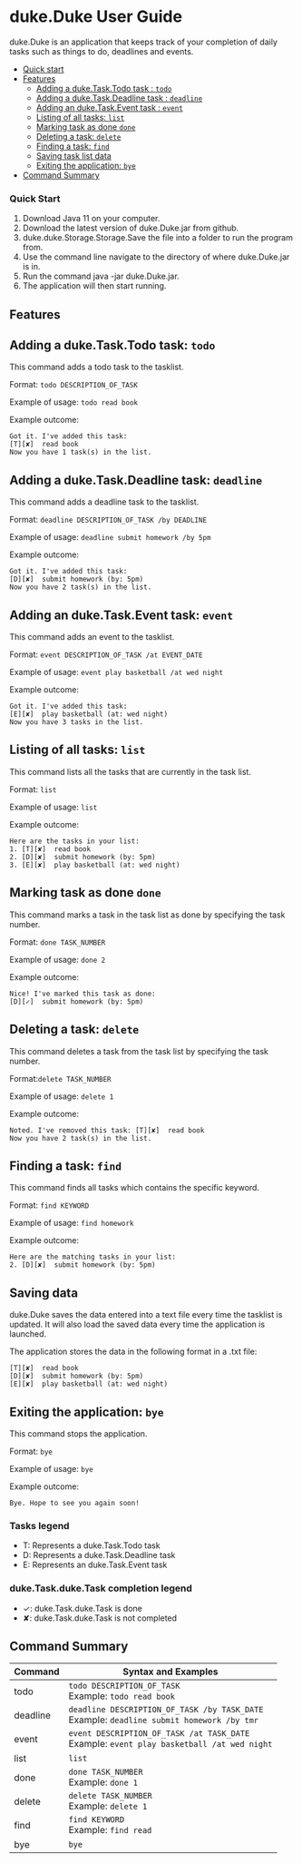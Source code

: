 # duke.Duke User Guide
duke.Duke is an application that keeps track of your completion of daily tasks such as things to do, deadlines and events. 

- [Quick start](#quick-start) 
- [Features](#features)
    - [Adding a duke.Task.Todo task : ``` todo ```](#adding-a-todo-task-todo)
    - [Adding a duke.Task.Deadline task : ``` deadline ```](#adding-a-deadline-task-deadline)
    - [Adding an duke.Task.Event task : ``` event ```](#adding-an-event-task-event)
    - [Listing of all tasks: ``` list ```](#listing-of-all-tasks-list)
    - [Marking task as done ``` done ```](#marking-task-as-done-done)
    - [Deleting a task: ``` delete ```](#deleting-a-task-delete)
    - [Finding a task: ``` find ```](#finding-a-task-find)
    - [Saving task list data](#saving-tasklist-data)
    - [Exiting the application: ``` bye ```](#exiting-the-application-bye)
- [Command Summary](#command-summary)

### Quick Start
1. Download Java 11 on your computer.
2. Download the latest version of duke.Duke.jar from github.
3. duke.duke.Storage.Storage.Save the file into a folder to run the program from.
4. Use the command line navigate to the directory of where duke.Duke.jar is in.
5. Run the command java -jar duke.Duke.jar.
6. The application will then start running.

## Features 

## Adding a duke.Task.Todo task: ``` todo ``` 
This command adds a todo task to the tasklist.

Format: ```todo DESCRIPTION_OF_TASK```

Example of usage: ```todo read book```

Example outcome:
```
Got it. I've added this task: 
[T][✘]  read book
Now you have 1 task(s) in the list.
```
## Adding a duke.Task.Deadline task: ``` deadline ```
This command adds a deadline task to the tasklist.

Format: ```deadline DESCRIPTION_OF_TASK /by DEADLINE```

Example of usage: ```deadline submit homework /by 5pm```

Example outcome:
```
Got it. I've added this task: 
[D][✘]  submit homework (by: 5pm)
Now you have 2 task(s) in the list.
```
## Adding an duke.Task.Event task: ``` event ```
This command adds an event to the tasklist.

Format: ```event DESCRIPTION_OF_TASK /at EVENT_DATE```

Example of usage: ```event play basketball /at wed night```

Example outcome:
```
Got it. I've added this task: 
[E][✘]  play basketball (at: wed night)
Now you have 3 tasks in the list.
```
## Listing of all tasks: ``` list ```
This command lists all the tasks that are currently in the task list.

Format: ```list```

Example of usage: ```list```

Example outcome: 
```
Here are the tasks in your list:
1. [T][✘]  read book
2. [D][✘]  submit homework (by: 5pm)
3. [E][✘]  play basketball (at: wed night)
```
## Marking task as done ``` done ```
This command marks a task in the task list as done by specifying the task number.

Format: ```done TASK_NUMBER```

Example of usage: ```done 2```

Example outcome:
```
Nice! I've marked this task as done: 
[D][✓]  submit homework (by: 5pm)
```

## Deleting a task: ``` delete ```
This command deletes a task from the task list by specifying the task number.

Format:```delete TASK_NUMBER```

Example of usage: ```delete 1```

Example outcome:
```
Noted. I've removed this task: [T][✘]  read book
Now you have 2 task(s) in the list.
```

## Finding a task: ``` find ```
This command finds all tasks which contains the specific keyword.

Format: ```find KEYWORD```

Example of usage: ```find homework```

Example outcome:
```
Here are the matching tasks in your list: 
2. [D][✘]  submit homework (by: 5pm)
```
## Saving data 

duke.Duke saves the data entered into a text file every time the tasklist is updated. It will also load the saved data every time the application is launched.

The application stores the data in the following format in a .txt file:
```
[T][✘]  read book
[D][✘]  submit homework (by: 5pm)
[E][✘]  play basketball (at: wed night)
```
## Exiting the application: ``` bye ```
This command stops the application.

Format: ```bye```

Example of usage: ```bye```

Example outcome:
```
Bye. Hope to see you again soon!
```
### Tasks legend
- T: Represents a duke.Task.Todo task
- D: Represents a duke.Task.Deadline task 
- E: Represents an duke.Task.Event task

### duke.Task.duke.Task completion legend
- ✓: duke.Task.duke.Task is done
- ✘: duke.Task.duke.Task is not completed

## Command Summary

|Command|Syntax and Examples|
|-------|-------------------|
|todo| `todo DESCRIPTION_OF_TASK` <br> Example: `todo read book`|
|deadline|`deadline DESCRIPTION_OF_TASK /by TASK_DATE` <br> Example: `deadline submit homework /by tmr`|
|event|`event DESCRIPTION_OF_TASK /at TASK_DATE` <br> Example: `event play basketball /at wed night`|
|list|`list`|
|done|`done TASK_NUMBER` <br> Example: `done 1`|
|delete|`delete TASK_NUMBER` <br> Example: `delete 1`|
|find|`find KEYWORD` <br> Example: `find read`|
|bye|`bye`|
